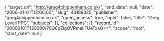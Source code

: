 {
  "target_url": "http://greg4chippenham.co.uk/", 
  "end_date": null, 
  "date": "2006-01-01T12:00:00", 
  "slug": 43188325, 
  "publisher": "greg4chippenham.co.uk", 
  "open_access": true, 
  "npld": false, 
  "title": "Greg Lovell PPC", 
  "subjects": [], 
  "collections": [], 
  "record_id": "20060101T120000/76Q6pZlgQVRmeIiFUeTxaQ==", 
  "scope": "root", 
  "start_date": null
}

